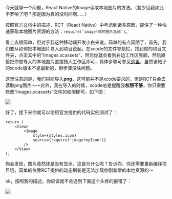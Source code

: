 今天就聊一个问题，React Native的Image读取本地图片的方法。（甚少见我如此不罗嗦了吧？那是因为真的没时间啊……）

按照官方[文档](http://facebook.github.io/react-native/docs/image.html#content)中的描述，RCT（React Native）中考虑到诸多原因，提供了一种快速获取本地图片资源的方法：`require('image!你的图片名称')`。

看上去很简单，但对于我这种移动端开发小白来说，简单的有点简陋了，首先，我们要从如何把本地图片导入到项目说起，在xcode的文件导航栏，找到你的项目文件夹，点击其中的“Images.xcassets”，然后你就会看到右边工作区界面，然后直接把你想导入的本地图片直接拖入工作区即可，具体步骤可参见[这里](http://www.cocoachina.com/ios/20141210/10587.html)，虽然该帖子的xcode版本不是最新的，但步骤没啥问题。

这里注意的是，我们只能导入**png**，这可能并不是xcode要求的，但是RCT只会去读取png图片～～此外，我在导入的时候，xcode总是提醒我**权限不够**，你只需要修改“Images.xcassets”文件的权限即可，如下图：

![](http://pic.yupoo.com/kazaff/EFjwGAwJ/UVRDA.png)

好了，接下来你就可以使用官方提供的代码实例测试了：

	return (
    	<View>
      		<Image
        		style={styles.icon}
        		source={require('image!myIcon')}
      		/>
    	</View>
    );
    
你会发现，图片竟然还是没有显示，这是为什么呢？告诉你，你还需要重新编译项目哦，简单的依靠RCT提供的动态刷新是无法加载你刚新增的本地资源的～

ok，按照我的描述，你应该就不会遇到下面这个头疼的报错了：

![](http://i.stack.imgur.com/SvCdg.png)